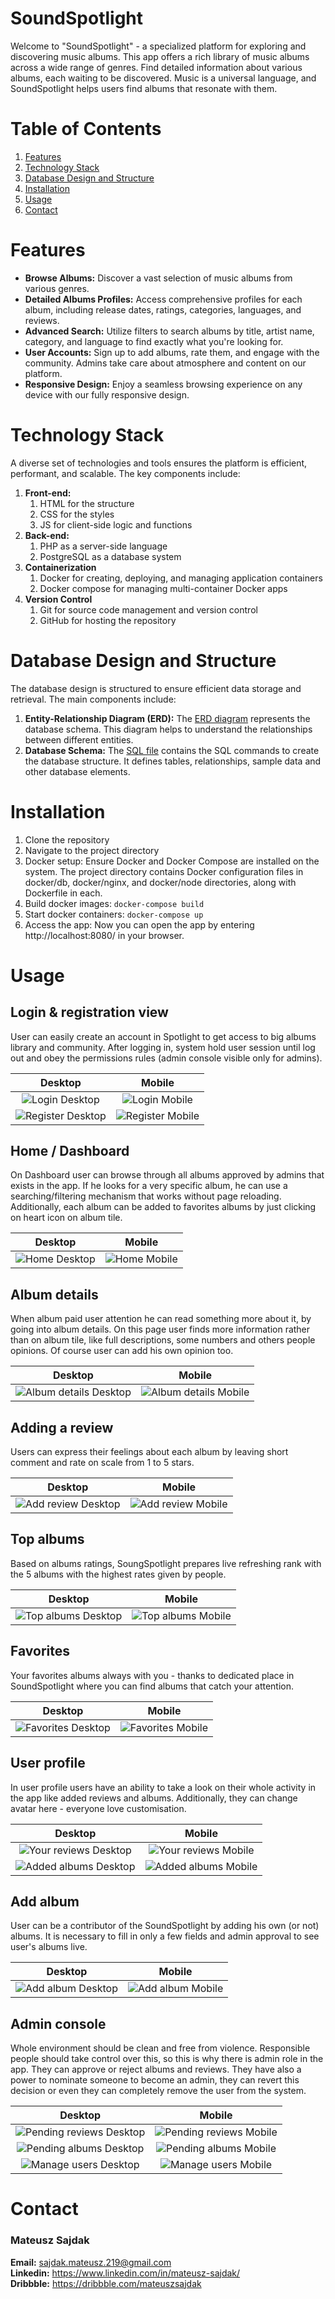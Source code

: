 # SoundSpotlight

Welcome to "SoundSpotlight" - a specialized platform for exploring and discovering music albums. This app offers a
rich library of music albums across a wide range of genres. Find detailed information about various albums, each waiting
to be discovered. Music is a universal language, and SoundSpotlight helps users find albums that resonate with them.

# Table of Contents

1. [Features](#features)
2. [Technology Stack](#technology-stack)
3. [Database Design and Structure](#database-design-and-structure)
5. [Installation](#installation)
6. [Usage](#usage)
7. [Contact](#contact)

# Features

- **Browse Albums:** Discover a vast selection of music albums from various genres.
- **Detailed Albums Profiles:** Access comprehensive profiles for each album, including release dates, ratings,
  categories, languages, and reviews.
- **Advanced Search:** Utilize filters to search albums by title, artist name, category, and language to find exactly
  what you're looking for.
- **User Accounts:** Sign up to add albums, rate them, and engage with the community. Admins take care
  about atmosphere and content on our platform.
- **Responsive Design:** Enjoy a seamless browsing experience on any device with our fully responsive design.

# Technology Stack

A diverse set of technologies and tools ensures the platform is efficient, performant, and scalable. The key components
include:

1. **Front-end:**
    1. HTML for the structure
    2. CSS for the styles
    3. JS for client-side logic and functions
2. **Back-end:**
    1. PHP as a server-side language
    2. PostgreSQL as a database system
3. **Containerization**
    1. Docker for creating, deploying, and managing application containers
    2. Docker compose for managing multi-container Docker apps
4. **Version Control**
    1. Git for source code management and version control
    2. GitHub for hosting the repository

# Database Design and Structure

The database design is structured to ensure efficient data storage and retrieval. The main components include:

1. **Entity-Relationship Diagram (ERD):**
   The [ERD diagram](./docker/db/soundspotlight-database-erd.png) represents the database schema. This diagram helps to
   understand
   the relationships between different entities.
2. **Database Schema:**
   The [SQL file](./docker/db/soundspotlight-database) contains the SQL commands to create the database structure. It
   defines tables, relationships,
   sample data and other database elements.

# Installation

1. Clone the repository
2. Navigate to the project directory
3. Docker setup: Ensure Docker and Docker Compose are installed on the system. The project directory contains Docker
   configuration files in docker/db, docker/nginx, and docker/node directories, along with Dockerfile in each.
4. Build docker images: ```docker-compose build```
5. Start docker containers: ```docker-compose up```
6. Access the app: Now you can open the app by entering http://localhost:8080/ in your browser.

# Usage

## Login & registration view

User can easily create an account in Spotlight to get access to big albums library and community. After logging in,
system hold user session until log out and obey the permissions rules (admin console visible only for admins).

|                         Desktop                         |                        Mobile                         |
|:-------------------------------------------------------:|:-----------------------------------------------------:|
|    ![Login Desktop](./app-screens/login-desktop.png)    |    ![Login Mobile](./app-screens/login-mobile.png)    |
| ![Register Desktop](./app-screens/register-desktop.png) | ![Register Mobile](./app-screens/register-mobile.png) |

## Home / Dashboard

On Dashboard user can browse through all albums approved by admins that exists in the app. If he looks for a very
specific album, he can use a searching/filtering mechanism that works without page reloading. Additionally, each album
can be added to favorites albums by just clicking on heart icon on album tile.

|                       Desktop                        |                       Mobile                       |
|:----------------------------------------------------:|:--------------------------------------------------:|
| ![Home Desktop](./app-screens/dashboard-desktop.png) | ![Home Mobile](./app-screens/dashboard-mobile.png) |

## Album details

When album paid user attention he can read something more about it, by going into album details. On this page user finds
more information rather than on album tile, like full descriptions, some numbers and others people opinions. Of course
user can add his own opinion too.

|                              Desktop                              |                             Mobile                              |
|:-----------------------------------------------------------------:|:---------------------------------------------------------------:|
| ![Album details Desktop](./app-screens/album-details-desktop.png) | ![Album details Mobile](./app-screens/album-details-mobile.png) |

## Adding a review

Users can express their feelings about each album by leaving short comment and rate on scale from 1 to 5 stars.

|                           Desktop                           |                          Mobile                           |
|:-----------------------------------------------------------:|:---------------------------------------------------------:|
| ![Add review Desktop](./app-screens/add-review-desktop.png) | ![Add review Mobile](./app-screens/add-review-mobile.png) |

## Top albums

Based on albums ratings, SoungSpotlight prepares live refreshing rank with the 5 albums with the highest rates given by
people.

|                           Desktop                           |                          Mobile                           |
|:-----------------------------------------------------------:|:---------------------------------------------------------:|
| ![Top albums Desktop](./app-screens/top-albums-desktop.png) | ![Top albums Mobile](./app-screens/top-albums-mobile.png) |

## Favorites

Your favorites albums always with you - thanks to dedicated place in SoundSpotlight where you can find albums that catch
your attention.

|                          Desktop                          |                         Mobile                          |
|:---------------------------------------------------------:|:-------------------------------------------------------:|
| ![Favorites Desktop](./app-screens/favorites-desktop.png) | ![Favorites Mobile](./app-screens/favorites-mobile.png) |

## User profile

In user profile users have an ability to take a look on their whole activity in the app like added reviews and albums.
Additionally, they can change avatar here - everyone love customisation.

|                                 Desktop                                 |                                Mobile                                 |
|:-----------------------------------------------------------------------:|:---------------------------------------------------------------------:|
| ![Your reviews Desktop](./app-screens/user-profile-reviews-desktop.png) | ![Your reviews Mobile](./app-screens/user-profile-reviews-mobile.png) |
| ![Added albums Desktop](./app-screens/user-profile-albums-desktop.png)  | ![Added albums Mobile](./app-screens/user-profile-albums-mobile.png)  |

## Add album

User can be a contributor of the SoundSpotlight by adding his own (or not) albums. It is necessary to fill in only a few
fields and admin approval to see user's albums live.

|                          Desktop                          |                         Mobile                          |
|:---------------------------------------------------------:|:-------------------------------------------------------:|
| ![Add album Desktop](./app-screens/add-album-desktop.png) | ![Add album Mobile](./app-screens/add-album-mobile.png) |

## Admin console

Whole environment should be clean and free from violence. Responsible people should take control over this, so this is
why there is admin role in the app. They can approve or reject albums and reviews. They have also a power to nominate
someone to become an admin, they can revert this decision or even they can completely remove the user from the system.

|                                   Desktop                                   |                                  Mobile                                   |
|:---------------------------------------------------------------------------:|:-------------------------------------------------------------------------:|
| ![Pending reviews Desktop](./app-screens/admin-console-reviews-desktop.png) | ![Pending reviews Mobile](./app-screens/admin-console-reviews-mobile.png) |
|  ![Pending albums Desktop](./app-screens/admin-console-albums-desktop.png)  |  ![Pending albums Mobile](./app-screens/admin-console-albums-mobile.png)  |
|   ![Manage users Desktop](./app-screens/admin-console-users-desktop.png)    |   ![Manage users Mobile](./app-screens/admin-console-users-mobile.png)    |

# Contact

### Mateusz Sajdak

**Email:** [sajdak.mateusz.219\@gmail.com](mailto:sajdak.mateusz.219@gmail.com) </br>
**Linkedin:** https://www.linkedin.com/in/mateusz-sajdak/ </br>
**Dribbble:** https://dribbble.com/mateuszsajdak </br>